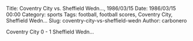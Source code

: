 Title: Coventry City vs. Sheffield Wedn…, 1986/03/15
Date: 1986/03/15 00:00
Category: sports
Tags: football, football scores, Coventry City, Sheffield Wedn…
Slug: coventry-city-vs-sheffield-wedn
Author: carbonero


Coventry City 0 - 1 Sheffield Wedn…
